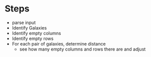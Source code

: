 # Steps
-  parse input
- Identify Galaxies
- Identify empty columns
- Identify empty rows
- For each pair of galaxies, determine distance
    - see how many empty columns and rows there are and adjust


